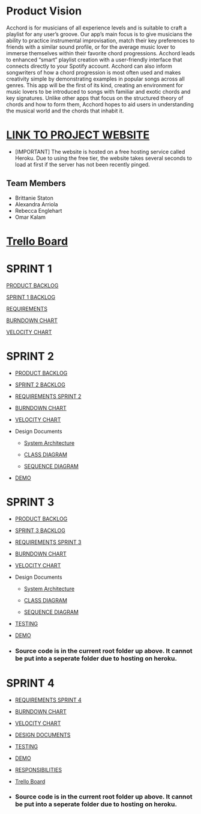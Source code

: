 # Product Vision

Acchord is for musicians of all experience levels and is suitable to craft a playlist for any user’s groove. Our app’s main focus is to give musicians the ability to practice instrumental improvisation, match their key preferences to friends with a similar sound profile, or for the average music lover to immerse themselves  within their favorite chord progressions. Acchord leads to enhanced “smart” playlist creation with a user-friendly interface that connects directly to your Spotify account. Acchord can also inform songwriters of how a chord progression is most often used and makes creativity simple by demonstrating examples in popular songs across all genres. This app will be the first of its kind, creating an environment for music lovers to be introduced to songs with familiar and exotic chords and key signatures.  Unlike other apps that focus on the structured theory of chords and how to form them, Acchord hopes to aid users in understanding the musical world and the chords that inhabit it.

# [LINK TO PROJECT WEBSITE](http://acchord.herokuapp.com/)

* [IMPORTANT] The website is hosted on a free hosting service called Heroku. Due to using the free tier, the website takes several seconds to load at first if the server has not been recently pinged.

## Team Members
* Brittanie Staton
* Alexandra Arriola
* Rebecca Englehart
* Omar Kalam

# [Trello Board](https://trello.com/b/8bv1SEPT/acchord-cop4331c)

# SPRINT 1

[PRODUCT BACKLOG](https://github.com/element2112/ACCHORD/blob/brittanie/artifacts/product_backlog.md)

[SPRINT 1 BACKLOG](https://github.com/element2112/ACCHORD/blob/brittanie/artifacts/sprint1_backlog.md)

[REQUIREMENTS](https://github.com/element2112/ACCHORD/blob/master/artifacts/requirements_sprint2.md)

[BURNDOWN CHART](https://docs.google.com/spreadsheets/d/1jwY23aKp-SBeTWEQvvxbFxrARaL_17rtB4vL2Oa2BW4/edit?usp=sharing)

[VELOCITY CHART](https://docs.google.com/spreadsheets/d/1gboh-OFFhgyA-l6hTHtJ6xIffrOeYGIaOCYFcc1xCF8/edit?usp=sharing)

# SPRINT 2

* [PRODUCT BACKLOG](https://github.com/element2112/ACCHORD/blob/brittanie/artifacts/product_backlog.md)

* [SPRINT 2 BACKLOG](https://github.com/element2112/ACCHORD/blob/master/artifacts/sprint2_backlog.md)

* [REQUIREMENTS SPRINT 2](https://github.com/element2112/ACCHORD/blob/master/artifacts/requirements_sprint2.md)

* [BURNDOWN CHART](https://docs.google.com/spreadsheets/d/1yK5-0wIXfEaJPpLl3a02o0i_WUHYtXOKvfO3BedfQ7o/edit?usp=sharing)

* [VELOCITY CHART](https://docs.google.com/spreadsheets/d/1gboh-OFFhgyA-l6hTHtJ6xIffrOeYGIaOCYFcc1xCF8/edit?usp=sharing)

* Design Documents

  * [System Architecture](https://github.com/element2112/ACCHORD/blob/master/artifacts/architecture.md)

  * [CLASS DIAGRAM](https://github.com/element2112/ACCHORD/blob/master/artifacts/class_diagram.md)

  * [SEQUENCE DIAGRAM](https://github.com/element2112/ACCHORD/blob/master/artifacts/sequence_diagram.md)

   
   
  
 * [DEMO](https://www.youtube.com/watch?v=HwR01Kzx-SM)

# SPRINT 3

* [PRODUCT BACKLOG](https://github.com/element2112/ACCHORD/blob/master/artifacts/product_backlog.md)

* [SPRINT 3 BACKLOG](https://github.com/element2112/ACCHORD/blob/master/artifacts/sprint3_backlog.md)

* [REQUIREMENTS SPRINT 3](https://github.com/element2112/ACCHORD/blob/master/artifacts/requirements_sprint3.md)

* [BURNDOWN CHART](https://docs.google.com/spreadsheets/d/1gboh-OFFhgyA-l6hTHtJ6xIffrOeYGIaOCYFcc1xCF8/edit#gid=564703038)

* [VELOCITY CHART](https://docs.google.com/spreadsheets/d/1gboh-OFFhgyA-l6hTHtJ6xIffrOeYGIaOCYFcc1xCF8/edit#gid=0)

* Design Documents

  * [System Architecture](https://github.com/element2112/ACCHORD/blob/master/artifacts/architecture.md)

  * [CLASS DIAGRAM](https://github.com/element2112/ACCHORD/blob/master/artifacts/class_diagram.md)

  * [SEQUENCE DIAGRAM](https://github.com/element2112/ACCHORD/tree/master/artifacts)
   
* [TESTING](https://github.com/element2112/ACCHORD/blob/master/artifacts/testing.md)
 
* [DEMO](https://www.youtube.com/watch?v=OOsKVusU7Es)
  
 * ### Source code is in the current root folder up above. It cannot be put into a seperate folder due to hosting on heroku.
 


# SPRINT 4

* [REQUIREMENTS SPRINT 4](https://github.com/element2112/ACCHORD/blob/master/artifacts/requirements_sprint4.md)

* [BURNDOWN CHART](https://docs.google.com/spreadsheets/d/1gboh-OFFhgyA-l6hTHtJ6xIffrOeYGIaOCYFcc1xCF8/edit#gid=461865848)

* [VELOCITY CHART](https://docs.google.com/spreadsheets/d/1gboh-OFFhgyA-l6hTHtJ6xIffrOeYGIaOCYFcc1xCF8/edit#gid=0)

* [DESIGN DOCUMENTS](https://github.com/element2112/ACCHORD/blob/master/artifacts/architecture.md)

* [TESTING](https://github.com/element2112/ACCHORD/blob/master/artifacts/testing.md)

* [DEMO](https://youtu.be/M_-O_bU3_QE)

* [RESPONSIBILITIES](https://github.com/element2112/ACCHORD/blob/master/artifacts/responsibilities_sprint_4.md)

* [Trello Board](https://trello.com/b/8bv1SEPT/acchord-cop4331c)
  
 * ### Source code is in the current root folder up above. It cannot be put into a seperate folder due to hosting on heroku.
  

 
 


